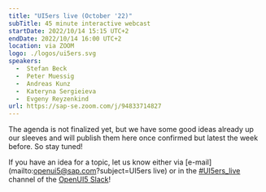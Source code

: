 ```yaml
---
title: "UI5ers live (October '22)"
subTitle: 45 minute interactive webcast
startDate: 2022/10/14 15:15 UTC+2
endDate: 2022/10/14 16:00 UTC+2
location: via ZOOM
logo: ./logos/ui5ers.svg
speakers:
  -  Stefan Beck
  -  Peter Muessig
  -  Andreas Kunz
  -  Kateryna Sergieieva
  -  Evgeny Reyzenkind 
url: https://sap-se.zoom.com/j/94833714827
---
```

The agenda is not finalized yet, but we have some good ideas already up our sleeves and will publish them here once confirmed but latest the week before. So stay tuned!

If you have an idea for a topic, let us know either via [e-mail](mailto:openui5@sap.com?subject=UI5ers live) or in the 
[#UI5ers_live](https://openui5.slack.com/archives/C01CP60AAN7) channel of the [OpenUI5 Slack](https://ui5-slack-invite.cfapps.eu10.hana.ondemand.com/)!
